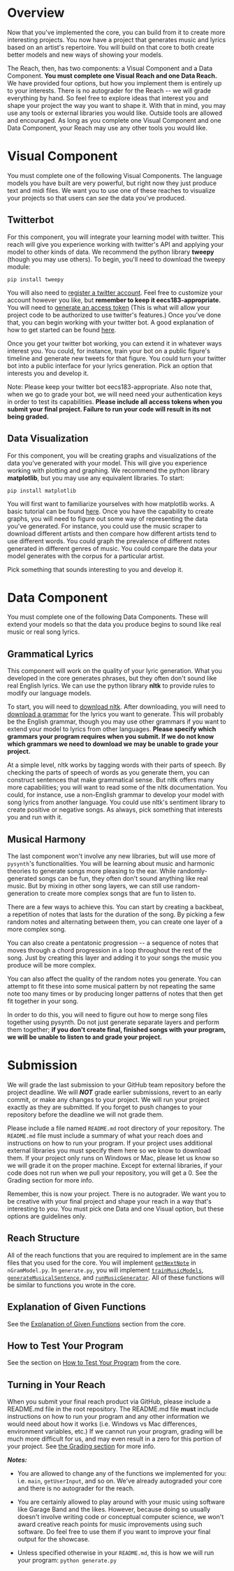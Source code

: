 # Overview

Now that you've implemented the core, you can build from it to create more interesting projects. You now have a project that generates music and lyrics based on an artist's repertoire. You will build on that core to both create better models and new ways of showing your models.

The Reach, then, has two components: a Visual Component and a Data Component. **You must complete one Visual Reach and one Data Reach.** We have provided four options, but how you implement them is entirely up to your interests. There is no autograder for the Reach --  we will grade everything by hand. So feel free to explore ideas that interest you and shape your project the way you want to shape it. With that in mind, you may use any tools or external libraries you would like. Outside tools are allowed and encouraged. As long as you complete one Visual Component and one Data Component, your Reach may use any other tools you would like.

# Visual Component

You must complete one of the following Visual Components. The language models you have built are very powerful, but right now they just produce text and midi files. We want you to use one of these reaches to visualize your projects so that users can *see* the data you've produced.

## Twitterbot

For this component, you will integrate your learning model with twitter. This reach will give you experience working with twitter's API and applying your model to other kinds of data. We recommend the python library **tweepy** (though you may use others). To begin, you'll need to download the tweepy module:

```pip install tweepy```

You will also need to [register a twitter account](https://twitter.com/signup/). Feel free to customize your account however you like, but **remember to keep it eecs183-appropriate.** You will need to [generate an access token](https://themepacific.com/how-to-generate-api-key-consumer-token-access-key-for-twitter-oauth/994/) (This is what will allow your project code to be authorized to use twitter's features.) Once you've done that, you can begin working with your twitter bot. A good explanation of how to get started can be found [here](http://pythoncentral.io/introduction-to-tweepy-twitter-for-python/).

Once you get your twitter bot working, you can extend it in whatever ways interest you. You could, for instance, train your bot on a public figure's timeline and generate new tweets for that figure. You could turn your twitter bot into a public interface for your lyrics generation. Pick an option that interests you and develop it.

Note: Please keep your twitter bot eecs183-appropriate. Also note that, when we go to grade your bot, we will need need your authentication keys in order to test its capabilities. **Please include all access tokens when you submit your final project. Failure to run your code will result in its not being graded.**

## Data Visualization

For this component, you will be creating graphs and visualizations of the data you've generated with your model. This will give you experience working with plotting and graphing. We recommend the python library **matplotlib**, but you may use any equivalent libraries. To start:

```pip install matplotlib```

You will first want to familiarize yourselves with how matplotlib works. A basic tutorial can be found [here](http://matplotlib.org/users/pyplot_tutorial.html). Once you have the capability to create graphs, you will need to figure out some way of representing the data you've generated. For instance, you could use the music scraper to download different artists and then compare how different artists tend to use different words. You could graph the prevalence of different notes generated in different genres of music. You could compare the data your model generates with the corpus for a particular artist.

Pick something that sounds interesting to you and develop it.


# Data Component

You must complete one of the following Data Components. These will extend your models so that the data you produce begins to sound like real music or real song lyrics. 

## Grammatical Lyrics

This component will work on the quality of your lyric generation. What you developed in the core generates phrases, but they often don't sound like real English lyrics. We can use the python library **nltk** to provide rules to modify our language models.

To start, you will need to [download nltk](http://www.nltk.org/install.html). After downloading, you will need to [download a grammar](http://www.nltk.org/data.html) for the lyrics you want to generate. This will probably be the English grammar, though you may use other grammars if you want to extend your model to lyrics from other languages. **Please specify which grammars your program requires when you submit. If we do not know which grammars we need to download we may be unable to grade your project.**

At a simple level, nltk works by tagging words with their parts of speech. By checking the parts of speech of words as you generate them, you can construct sentences that make grammatical sense. But nltk offers many more capabilities; you will want to read some of the nltk documentation. You could, for instance, use a non-English grammar to develop your model with song lyrics from another language. You could use nltk's sentiment library to create positive or negative songs. As always, pick something that interests you and run with it.

## Musical Harmony

The last component won't involve any new libraries, but will use more of ```pysynth```'s functionalities. You will be learning about music and harmonic theories to generate songs more pleasing to the ear. While randomly-generated songs can be fun, they often don't sound anything like real music. But by mixing in other song layers, we can still use random-generation to create more complex songs that are fun to listen to.

There are a few ways to achieve this. You can start by creating a backbeat, a repetition of notes that lasts for the duration of the song. By picking a few random notes and alternating between them, you can create one layer of a more complex song.

You can also create a pentatonic progression -- a sequence of notes that moves through a chord progression in a loop throughout the rest of the song. Just by creating this layer and adding it to your songs the music you produce will be more complex.

You can also affect the quality of the random notes you generate. You can attempt to fit these into some musical pattern by not repeating the same note too many times or by producing longer patterns of notes that then get fit together in your song.

In order to do this, you will need to figure out how to merge song files together using pysynth. Do not just generate separate layers and perform them together; **if you don't create final, finished songs with your program, we will be unable to listen to and grade your project.**

# Submission

We will grade the last submission to your GitHub team repository before the project deadline. We will ***NOT*** grade earlier submissions, revert to an early commit, or make any changes to your project. We will run your project exactly as they are submitted. If you forget to push changes to your repository before the deadline we will not grade them. 

Please include a file named `README.md` root directory of your repository. The `README.md` file must include a summary of what your reach does and instructions on how to run your program. If your project uses additional external libraries you must specify them here so we know to download them. If your project only runs on Windows or Mac, please let us know so we will grade it on the proper machine. Except for external libraries, if your code does not run when we pull your repository, you will get a 0. See the Grading section for more info.

Remember, this is now your project. There is no autograder. We want you to be creative with your final project and shape your reach in a way that's interesting to *you*. You must pick one Data and one Visual option, but these options are guidelines only. 

## Reach Structure

All of the reach functions that you are required to implement are in the same files that you used for the core. You will implement [```getNextNote```](#getnextnote) in ```nGramModel.py```. In ```generate.py```, you will implement [```trainMusicModels```](#trainmusicmodels), [```generateMusicalSentence```](#generatemusicalsentence), and [```runMusicGenerator```](#runmusicgenerator). All of these functions will be similar to functions you wrote in the core.

## Explanation of Given Functions

See the [Explanation of Given Functions](./3.-Core#explanation-of-given-functions) section from the core.




## How to Test Your Program

See the section on [How to Test Your Program](./3.-Core#how-to-test-your-program) from the core.


## Turning in Your Reach

When you submit your final reach product via GitHub, please include a README.md file in the root repository. The README.md file **must** include instructions on how to run your program and any other information we would need about how it works (i.e. Windows vs Mac differences, environment variables, etc.) If we cannot run your program, grading will be much more difficult for us, and may even result in a zero for this portion of your project. See [the Grading section](./5.-Grading-Policy-and-Dates) for more info.

***Notes:***

- You are allowed to change any of the functions we implemented for you: i.e. ```main```, ```getUserInput```, and so on. We've already autograded your core and there is no autograder for the reach.

- You are certainly allowed to play around with your music using software like Garage Band and the likes. However, because doing so usually doesn't involve writing code or conceptual computer science, we won't award creative reach points for music improvements using such software. Do feel free to use them if you want to improve your final output for the showcase.

- Unless specified otherwise in your ```README.md```, this is how we will run your program: ```python generate.py```